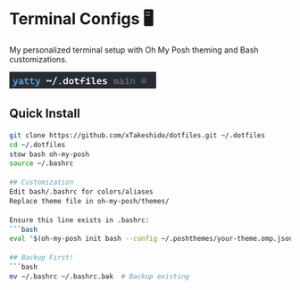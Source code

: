 # Terminal Configs 🖥️

My personalized terminal setup with Oh My Posh theming and Bash customizations.

![Terminal Preview](./prompt.png)

## Quick Install
```bash
git clone https://github.com/xTakeshido/dotfiles.git ~/.dotfiles
cd ~/.dotfiles
stow bash oh-my-posh
source ~/.bashrc

## Customization
Edit bash/.bashrc for colors/aliases
Replace theme file in oh-my-posh/themes/

Ensure this line exists in .bashrc:
```bash 
eval "$(oh-my-posh init bash --config ~/.poshthemes/your-theme.omp.json)"

## Backup First!
```bash
mv ~/.bashrc ~/.bashrc.bak  # Backup existing

